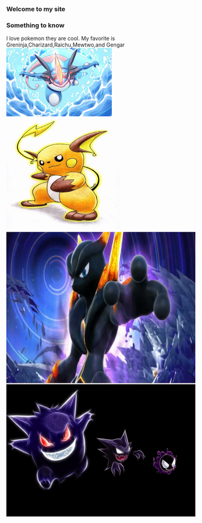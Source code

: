 ### Welcome to my site
### Something to know
I love pokemon they are cool. My favorite is Greninja,Charizard,Raichu,Mewtwo,and Gengar
[<img src="mega Greninja.jpeg"/>](Greninja.md)
<img src="Raichu-pokemon-21626756-342-500.jpg" height="300" width="300"/>
<img src="pokken-darkmewtwo-750.png" height="400" width="500"/>
<img src="gengar-haunter-gastly-pokemon.jpg" height="350" width="500"/>
 











